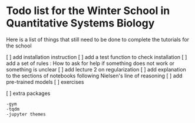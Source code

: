 Todo list for the Winter School in Quantitative Systems Biology
===============================================================

Here is a list of things that still need to be done to complete the tutorials for the school


[ ] add installation instruction
[ ] add a test function to check installation
[ ] add a set of rules : How to ask for help if something does not work or something is unclear
[ ] add lecture 2 on regularization
[ ] add explanation to the sections of notebooks following Nielsen's line of reasoning
[ ] add pre-trained models
[ ] exercises


[ ] extra packages 

    -gym 
    -tqdm
    -jupyter themes
    